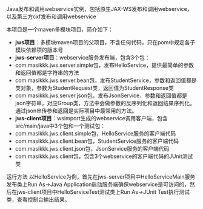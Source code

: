 Java发布和调用webservice实例，包括原生JAX-WS发布和调用webservice，以及第三方cxf发布和调用webservice

本项目是一个maven多模块项目，简介如下：
- **jws项目**：多模块maven项目的父项目，不含任何代码，只在pom中规定各子模块依赖项的版本号
- **jws-server项目**：webservice服务发布端，包含3个包：
 - com.masikkk.jws.server.simple包，发布HelloService，提供最简单的参数和返回值都是字符串的方法
 - com.masikkk.jws.server.bean包，发布StudentService，参数和返回值都是类对象，参数为StudentRequest类，返回值为StudentResponse类
 - com.masikkk.jws.server.json包，发布JsonService，参数和返回值都是json字符串，对应Group类，方法中会做参数的反序列化和返回结果序列化。通过json串传参和返回是实际项目中最常用的方法。
- **jws-client项目**：wsimport生成的webservice调用客户端，包含src/main/java中3个包和一个测试包：
 - com.masikkk.jws.client.simple包，HelloService服务的客户端代码
 - com.masikkk.jws.client.bean包，StudentService服务的客户端代码
 - com.masikkk.jws.client.json包，JsonService服务的客户端代码
 - com.masikkk.jws.client包，包含3个webservice的客户端代码的JUnit测试类

运行方法
以HelloService为例，首先在jws-server项目中HelloServiceMain服务发布类上Run As->Java Application启动服务端确保webservice是可访问的，然后在jws-client项目中HelloServiceTest测试类上Run As->JUnit Test执行测试类，查看控制台输出结果。
